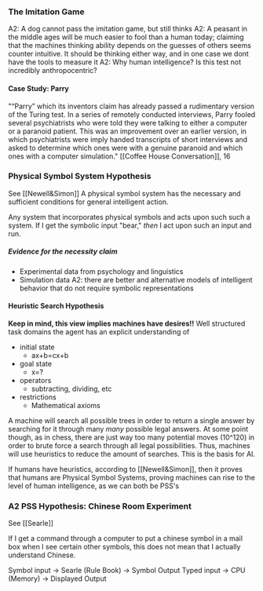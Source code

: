 ### The Imitation Game
A2: A dog cannot pass the imitation game, but still thinks
A2: A peasant in the middle ages will be much easier to fool than a human today; claiming that the machines thinking ability depends on the guesses of others seems counter intuitive. It should be thinking either way, and in one case we dont have the tools to measure it
A2: Why human intelligence? Is this test not incredibly anthropocentric?

#### Case Study: Parry
"“Parry” which its inventors claim has already passed a rudimentary version of the
Turing test. In a series of remotely conducted interviews, Parry fooled several psychiatrists who were told they were talking to either a computer or a paranoid patient. This was an improvement over an earlier version, in which psychiatrists were imply handed transcripts of short interviews and asked to determine which ones were with a genuine paranoid and which ones with a computer simulation." [[Coffee House Conversation]], 16

### Physical Symbol System Hypothesis
See [[Newell&Simon]]
A physical symbol system has the necessary and sufficient conditions for general intelligent action.

Any system that incorporates physical symbols and acts upon such such a system.
	If I get the symbolic input "bear," *then* I act upon such an input and run. 

##### Evidence for the necessity claim
- Experimental data from psychology and linguistics
- Simulation data
	A2: there are better and alternative models of intelligent behavior that do not require symbolic representations

#### Heuristic Search Hypothesis
**Keep in mind, this view implies machines have desires!!**
Well structured task domains the agent has an explicit understanding of 
- initial state
	- ax+b=cx+b
- goal state
	- x=?
- operators
	- subtracting, dividing, etc
- restrictions
	- Mathematical axioms

A machine will search all possible trees in order to return a single answer by searching for it through many *many* possible legal answers.
At some point though, as in chess, there are just way too many potential moves (10^120) in order to brute force a search through all legal possibilities. Thus, machines will use heuristics to reduce the amount of searches. This is the basis for AI.

If humans have heuristics, according to [[Newell&Simon]], then it proves that humans are Physical Symbol Systems, proving machines can rise to the level of human intelligence, as we can both be PSS's

### A2 PSS Hypothesis: Chinese Room Experiment
See [[Searle]]

If I get a command through a computer to put a chinese symbol in a mail box when I see certain other symbols, this does not mean that I actually understand Chinese. 

Symbol input -> Searle (Rule Book) -> Symbol Output
Typed input -> CPU (Memory) -> Displayed Output